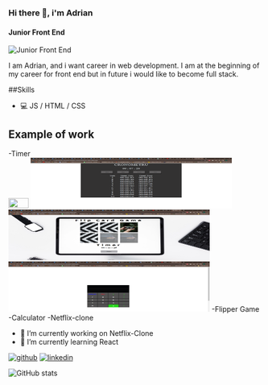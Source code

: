 ### Hi there 👋,  i'm Adrian
#### Junior Front End
![Junior Front End](https://res.cloudinary.com/practicaldev/image/fetch/s--zvqWPr9P--/c_imagga_scale,f_auto,fl_progressive,h_420,q_auto,w_1000/https://dev-to-uploads.s3.amazonaws.com/uploads/articles/j0jv015bge560tv0zf6k.jpg)

I am Adrian, and i want career in web development. I am at the beginning of my career for front end but in future i would like to become full stack.

##Skills 
* 💻 JS / HTML / CSS

 ## Example of work
 -Timer         
 <img src="https://github.com/Adrian1806/Adrian1806/blob/main/Netflix%20-%20Google%20Chrome%2010_18_2023%2010_54_03%20PM.png" width="40" height="20"/>
 <img src="https://github.com/Adrian1806/Adrian1806/blob/main/Joculet%2010_19_2023%2012_13_35%20AM.png" width="400" height="100"/>
 <img src="https://github.com/Adrian1806/Adrian1806/blob/main/Document%20-%20Google%20Chrome%2010_19_2023%2012_13_08%20AM.png" width="400" height="100"/>
 <img src="https://github.com/Adrian1806/Adrian1806/blob/main/Calculator%20-%20Google%20Chrome%2010_19_2023%2012_12_43%20AM.png" width="400" height="100"/>
 -Flipper Game
 -Calculator
 -Netflix-clone

- 🔭 I’m currently working on Netflix-Clone 
- 🌱 I’m currently learning React 


[<img src='https://cdn.jsdelivr.net/npm/simple-icons@3.0.1/icons/github.svg' alt='github' height='40'>](https://github.com/Adrian1806)  [<img src='https://cdn.jsdelivr.net/npm/simple-icons@3.0.1/icons/linkedin.svg' alt='linkedin' height='40'>](https://www.linkedin.com/in/adrian-voicu-071970272/)  

![GitHub stats](https://github-readme-stats.vercel.app/api?username=Adrian1806&show_icons=true)  

